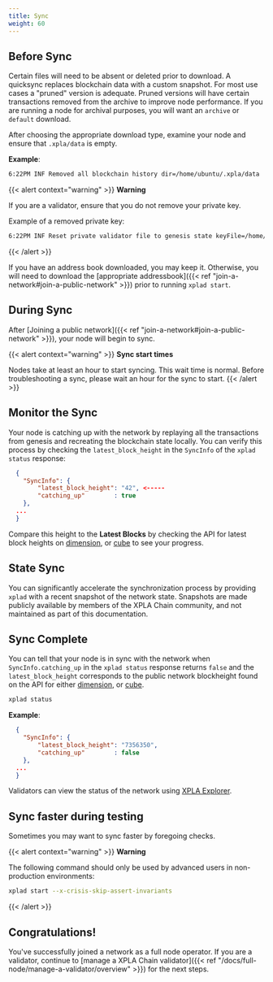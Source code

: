 ```yaml
---
title: Sync
weight: 60
---
```


## Before Sync

Certain files will need to be absent or deleted prior to download. A quicksync replaces blockchain data with a custom snapshot. For most use cases a "pruned" version is adequate. Pruned versions will have certain transactions removed from the archive to improve node performance. If you are running a node for archival purposes, you will want an `archive` or `default` download.

After choosing the appropriate download type, examine your node and ensure that `.xpla/data` is empty.

**Example**:

```bash
6:22PM INF Removed all blockchain history dir=/home/ubuntu/.xpla/data
```

{{< alert context="warning" >}}
**Warning**

If you are a validator, ensure that you do not remove your private key.

Example of a removed private key:

```bash
6:22PM INF Reset private validator file to genesis state keyFile=/home/ubuntu/.xpla/config/priv_validator_key.json stateFile=/home/ubuntu/.xpla/data/priv_validator_state.json
```
{{< /alert >}}

If you have an address book downloaded, you may keep it. Otherwise, you will need to download the [appropriate addressbook]({{< ref "join-a-network#join-a-public-network" >}}) prior to running `xplad start`.

## During Sync

After [Joining a public network]({{< ref "join-a-network#join-a-public-network" >}}), your node will begin to sync.

{{< alert context="warning" >}}
**Sync start times**

Nodes take at least an hour to start syncing. This wait time is normal. Before troubleshooting a sync, please wait an hour for the sync to start.
{{< /alert >}}

## Monitor the Sync

Your node is catching up with the network by replaying all the transactions from genesis and recreating the blockchain state locally. You can verify this process by checking the `latest_block_height` in the `SyncInfo` of the `xplad status` response:

```json
  {
    "SyncInfo": {
        "latest_block_height": "42", <-----
        "catching_up"        : true
    },
  ...
  }
```

Compare this height to the **Latest Blocks** by checking the API for latest block heights on [dimension](https://dimension-lcd.xpla.dev/blocks/latest), or [cube](https://cube-lcd.xpla.dev/blocks/latest) to see your progress.

## State Sync

You can significantly accelerate the synchronization process by providing `xplad` with a recent snapshot of the network state. Snapshots are made publicly available by members of the XPLA Chain community, and not maintained as part of this documentation.

## Sync Complete

You can tell that your node is in sync with the network when `SyncInfo.catching_up` in the `xplad status` response returns `false` and the `latest_block_height` corresponds to the public network blockheight found on the API for either [dimension](https://dimension-lcd.xpla.dev/blocks/latest), or [cube](https://cube-lcd.xpla.dev/blocks/latest).

```bash
xplad status
```

**Example**:

```json
  {
    "SyncInfo": {
        "latest_block_height": "7356350",
        "catching_up"        : false
    },
  ...
  }
```

Validators can view the status of the network using [XPLA Explorer](https://explorer.xpla.io).

## Sync faster during testing

Sometimes you may want to sync faster by foregoing checks.

{{< alert context="warning" >}}
**Warning**

The following command should only be used by advanced users in non-production environments:
```bash
xplad start --x-crisis-skip-assert-invariants
```
{{< /alert >}}

## Congratulations!

You've successfully joined a network as a full node operator. If you are a validator, continue to [manage a XPLA Chain validator]({{< ref "/docs/full-node/manage-a-validator/overview" >}}) for the next steps.
